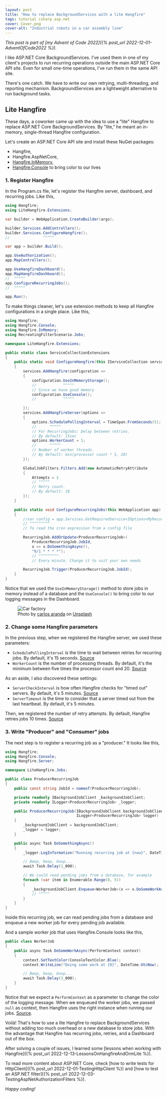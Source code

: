 ```yaml
---
layout: post
title: "How to replace BackgroundServices with a lite Hangfire"
tags: tutorial csharp asp.net
cover: Cover.png
cover-alt: "Industrial robots in a car assembly line"
---
```


_This post is part of [my Advent of Code 2022]({% post_url 2022-12-01-AdventOfCode2022 %})._

I like ASP.NET Core BackgroundServices. I've used them in one of my client's projects to run recurring operations outside the main ASP.NET Core API site. Even for small one-time operations, I've run them in the same API site.

There's one catch. We have to write our own retrying, multi-threading, and reporting mechanism. BackgroundServices are a lightweight alternative to run background tasks.

## Lite Hangfire

These days, a coworker came up with the idea to use a "lite" Hangfire to replace ASP.NET Core BackgroundServices. By "lite," he meant an in-memory, single-thread Hangfire configuration.

Let's create an ASP.NET Core API site and install these NuGet packages:

* Hangfire,
* Hangfire.AspNetCore,
* [Hangfire.InMemory](https://github.com/HangfireIO/Hangfire.InMemory),
* [Hangfire.Console](https://github.com/pieceofsummer/Hangfire.Console) to bring color to our lives

### 1. Register Hangfire

In the Program.cs file, let's register the Hangfire server, dashboard, and recurring jobs. Like this,

```csharp
using Hangfire;
using LiteHangfire.Extensions;

var builder = WebApplication.CreateBuilder(args);

builder.Services.AddControllers();
builder.Services.ConfigureHangfire();
//               ^^^^^

var app = builder.Build();

app.UseAuthorization();
app.MapControllers();

app.UseHangfireDashboard();
app.MapHangfireDashboard();
//  ^^^^^
app.ConfigureRecurringJobs();
//  ^^^^^

app.Run();
```

To make things cleaner, let's use extension methods to keep all Hangfire configurations in a single place. Like this,

```csharp
using Hangfire;
using Hangfire.Console;
using Hangfire.InMemory;
using RecreatingFilterScenario.Jobs;

namespace LiteHangfire.Extensions;

public static class ServiceCollectionExtensions
{
    public static void ConfigureHangfire(this IServiceCollection services)
    {
        services.AddHangfire(configuration =>
        {
            configuration.UseInMemoryStorage();
            //            ^^^^^
            // Since we have good memory
            configuration.UseConsole();
            //            ^^^^^

        });
        services.AddHangfireServer(options =>
        {
            options.SchedulePollingInterval = TimeSpan.FromSeconds(5);
            //      ^^^^^
            // For RecurringJobs: Delay between retries.
            // By default: 15sec
            options.WorkerCount = 1;
            //      ^^^^^
            // Number of worker threads.
            // By default: min(processor count * 5, 20)
        });

        GlobalJobFilters.Filters.Add(new AutomaticRetryAttribute
        {
            Attempts = 1
            // ^^^^^
            // Retry count.
            // By default: 10
        });
    }

    public static void ConfigureRecurringJobs(this WebApplication app)
    {
        //var config = app.Services.GetRequiredService<IOptions<MyRecurringJobOptions>>().Value;
        // ^^^^^^^^^
        // To read the cron expression from a config file

        RecurringJob.AddOrUpdate<ProducerRecurringJob>(
            ProducerRecurringJob.JobId,
            x => x.DoSomethingAsync(),
            "0/1 * * * *");
            // ^^^^^^^^^
            // Every minute. Change it to suit your own needs

        RecurringJob.Trigger(ProducerRecurringJob.JobId);
    }
}
```

Notice that we used the `UseInMemoryStorage()` method to store jobs in memory instead of a database and the `UseConsole()` to bring color to our logging messages in the Dashboard.

<figure>
<img src="https://images.unsplash.com/photo-1589320011103-48e428abcbae?crop=entropy&cs=tinysrgb&fit=crop&fm=jpg&h=400&ixid=MnwxfDB8MXxyYW5kb218MHx8fHx8fHx8MTY3MDAxODI0Mw&ixlib=rb-4.0.3&q=80&utm_campaign=api-credit&utm_medium=referral&utm_source=unsplash_source&w=600" alt="Car factory" />

<figcaption>Photo by <a href="https://unsplash.com/@carlosaranda?utm_source=unsplash&utm_medium=referral&utm_content=creditCopyText">carlos aranda</a> on <a href="https://unsplash.com/?utm_source=unsplash&utm_medium=referral&utm_content=creditCopyText">Unsplash</a></figcaption>
</figure>

### 2. Change some Hangfire parameters

In the previous step, when we registered the Hangfire server, we used these parameters:

* `SchedulePollingInterval` is the time to wait between retries for recurring jobs. By default, it's 15 seconds. [Source](https://github.com/HangfireIO/Hangfire/blob/5b696d4174e13c3dd9489cc6a863d3417c632e31/src/Hangfire.Core/Server/RecurringJobScheduler.cs#L329)
* `WorkerCount` is the number of processing threads. By default, it's the minimum between five times the processor count and 20. [Source](https://github.com/HangfireIO/Hangfire/blob/5b696d4174e13c3dd9489cc6a863d3417c632e31/src/Hangfire.Core/BackgroundJobServer.cs#L171)

As an aside, I also discovered these settings:

* `ServerCheckInterval` is how often Hangfire checks for "timed out" servers. By default, it's 5 minutes. [Source](https://github.com/HangfireIO/Hangfire/blob/5b696d4174e13c3dd9489cc6a863d3417c632e31/src/Hangfire.Core/Server/ServerWatchdog.cs#L40)
* `ServerTimeout` is the time to consider that a server timed out from the last heartbeat. By default, it's 5 minutes.

Then, we registered the number of retry attempts. By default, Hangfire retries jobs 10 times. [Source](https://github.com/HangfireIO/Hangfire/blob/5b696d4174e13c3dd9489cc6a863d3417c632e31/src/Hangfire.Core/AutomaticRetryAttribute.cs#L83)

### 3. Write "Producer" and "Consumer" jobs

The next step is to register a recurring job as a "producer." It looks like this,

```csharp
using Hangfire;
using Hangfire.Console;
using Hangfire.Server;

namespace LiteHangfire.Jobs;

public class ProducerRecurringJob
{
    public const string JobId = nameof(ProducerRecurringJob);

    private readonly IBackgroundJobClient _backgroundJobClient;
    private readonly ILogger<ProducerRecurringJob> _logger;

    public ProducerRecurringJob(IBackgroundJobClient backgroundJobClient,
                                ILogger<ProducerRecurringJob> logger)
    {
        _backgroundJobClient = backgroundJobClient;
        _logger = logger;
    }

    public async Task DoSomethingAsync()
    {
        _logger.LogInformation("Running recurring job at {now}", DateTime.UtcNow);

        // Beep, beep, boop...
        await Task.Delay(1_000);

        // We could read pending jobs from a database, for example
        foreach (var item in Enumerable.Range(0, 5))
        {
            _backgroundJobClient.Enqueue<WorkerJob>(x => x.DoSomeWorkAsync(null));
            // ^^^^^
        }
    }
}
```

Inside this recurring job, we can read pending jobs from a database and enqueue a new worker job for every pending job available.

And a sample worker job that uses Hangfire.Console looks like this,

```csharp
public class WorkerJob
{
    public async Task DoSomeWorkAsync(PerformContext context)
    {
        context.SetTextColor(ConsoleTextColor.Blue);
        context.WriteLine("Doing some work at {0}", DateTime.UtcNow);

        // Beep, beep, boop...
        await Task.Delay(3_000);
    }
}
```

Notice that we expect a `PerformContext` as a parameter to change the color of the logging message. When we enqueued the worker jobs, we passed `null` as context, then Hangfire uses the right instance when running our jobs. [Source](https://stackoverflow.com/questions/38368153/how-do-i-get-the-current-attempt-number-on-a-background-job-in-hangfire/38387512).

Voilà! That's how to use a lite Hangfire to replace BackgroundServices without adding too much overhead or a new database to store jobs. With the advantage that Hangfire has recurring jobs, retries, and a Dashboard out of the box.

After solving a couple of issues, I learned some [lessons when working with Hangfire]({% post_url 2022-12-13-LessonsOnHangfireAndOrmLite %}).

To read more content about ASP.NET Core, check [how to write tests for HttpClient]({% post_url 2022-12-01-TestingHttpClient %}) and [how to test an ASP.NET filter]({% post_url 2022-12-03-TestingAspNetAuthorizationFilters %}).

_Happy coding!_
